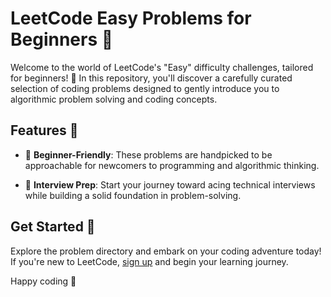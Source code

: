 # LeetCode Easy Problems for Beginners 🚀

Welcome to the world of LeetCode's "Easy" difficulty challenges, tailored for beginners! 🤖 In this repository, you'll discover a carefully curated selection of coding problems designed to gently introduce you to algorithmic problem solving and coding concepts.

## Features 🌟

- 🧠 **Beginner-Friendly**: These problems are handpicked to be approachable for newcomers to programming and algorithmic thinking.

- 🚀 **Interview Prep**: Start your journey toward acing technical interviews while building a solid foundation in problem-solving.

## Get Started 🚗

Explore the problem directory and embark on your coding adventure today! If you're new to LeetCode, [sign up](https://leetcode.com/) and begin your learning journey.

Happy coding  🚀
